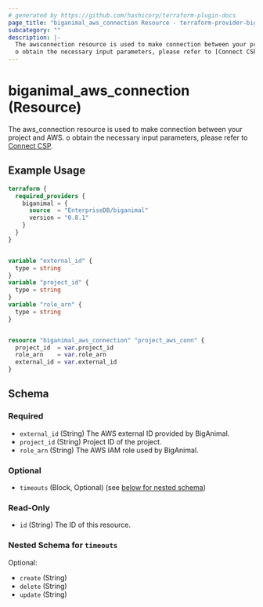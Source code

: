 ```yaml
---
# generated by https://github.com/hashicorp/terraform-plugin-docs
page_title: "biganimal_aws_connection Resource - terraform-provider-biganimal"
subcategory: ""
description: |-
  The awsconnection resource is used to make connection between your project and AWS.
  o obtain the necessary input parameters, please refer to [Connect CSP](https://www.enterprisedb.com/docs/biganimal/latest/gettingstarted/02connectingtoyourcloud/connecting_aws/).
---
```


# biganimal_aws_connection (Resource)

The aws_connection resource is used to make connection between your project and AWS.
o obtain the necessary input parameters, please refer to [Connect CSP](https://www.enterprisedb.com/docs/biganimal/latest/getting_started/02_connecting_to_your_cloud/connecting_aws/).

## Example Usage

```terraform
terraform {
  required_providers {
    biganimal = {
      source  = "EnterpriseDB/biganimal"
      version = "0.8.1"
    }
  }
}


variable "external_id" {
  type = string
}
variable "project_id" {
  type = string
}
variable "role_arn" {
  type = string
}


resource "biganimal_aws_connection" "project_aws_conn" {
  project_id  = var.project_id
  role_arn    = var.role_arn
  external_id = var.external_id
}
```

<!-- schema generated by tfplugindocs -->
## Schema

### Required

- `external_id` (String) The AWS external ID provided by BigAnimal.
- `project_id` (String) Project ID of the project.
- `role_arn` (String) The AWS IAM role used by BigAnimal.

### Optional

- `timeouts` (Block, Optional) (see [below for nested schema](#nestedblock--timeouts))

### Read-Only

- `id` (String) The ID of this resource.

<a id="nestedblock--timeouts"></a>
### Nested Schema for `timeouts`

Optional:

- `create` (String)
- `delete` (String)
- `update` (String)
